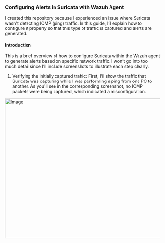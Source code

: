 ### Configuring Alerts in Suricata with Wazuh Agent
I created this repository because I experienced an issue where Suricata wasn't detecting ICMP (ping) traffic. In this guide, I’ll explain how to configure it properly so that this type of traffic is captured and alerts are generated.
#### Introduction
This is a brief overview of how to configure Suricata within the Wazuh agent to generate alerts based on specific network traffic. I won’t go into too much detail since I’ll include screenshots to illustrate each step clearly.
1. Verifying the initially captured traffic:
First, I’ll show the traffic that Suricata was capturing while I was performing a ping from one PC to another. As you'll see in the corresponding screenshot, no ICMP packets were being captured, which indicated a misconfiguration.
<div style="display: flex; justify-content: center;">
  <img width="882" height="455" alt="Image" src="https://github.com/user-attachments/assets/fc659d8e-0e99-4667-9d8a-0d6b6cffcb81" />
</div>
